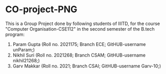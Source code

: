 # CO-project-PNG


This is a Group Project done by following students of IIITD, for the course "Computer Organisation-CSE112" in the second semester of the B.tech program:
  1) Param Gupta (Roll no. 2021175; Branch ECE; GitHUB-username unParam;)
  2) Nikhil Suri (Roll no. 2021268; Branch CSAM; GitHUB-username nikhil21268;)
  3) Garv Makkar (Roll no. 2021; Branch CSAI; GitHUB-username Garv-10;)
